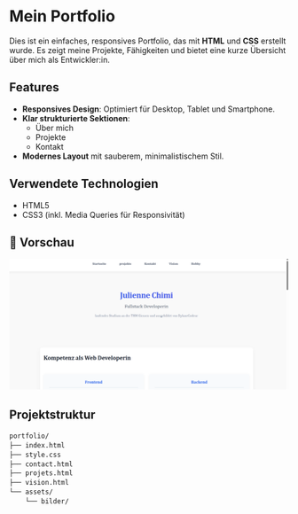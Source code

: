# Mein Portfolio

Dies ist ein einfaches, responsives Portfolio, das mit **HTML** und **CSS** erstellt wurde. Es zeigt meine Projekte, Fähigkeiten und bietet eine kurze Übersicht über mich als Entwickler:in.

##  Features

- **Responsives Design**: Optimiert für Desktop, Tablet und Smartphone.
- **Klar strukturierte Sektionen**:
  - Über mich
  - Projekte
  - Kontakt
- **Modernes Layout** mit sauberem, minimalistischem Stil.

##  Verwendete Technologien

- HTML5
- CSS3 (inkl. Media Queries für Responsivität)

## 📸 Vorschau

![Portfolio Vorschau](./assets/Portfolio_Bild.png)

##  Projektstruktur

```bash
portfolio/
├── index.html
├── style.css
├── contact.html
├── projets.html
├── vision.html
└── assets/
    └── bilder/
